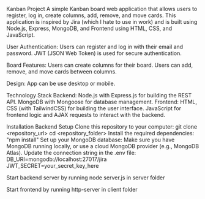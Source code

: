 Kanban Project
A simple Kanban board web application that allows users to register, log in, create columns, add, remove, and move cards. This application is inspired by Jira (which I hate to use in work) and is built using Node.js, Express, MongoDB, and Frontend using HTML, CSS, and JavaScript.

User Authentication:
Users can register and log in with their email and password.
JWT (JSON Web Token) is used for secure authentication.

Board Features:
Users can create columns for their board.
Users can add, remove, and move cards between columns.

Design:
App can be use desktop or mobile.

Technology Stack
Backend:
Node.js with Express.js for building the REST API.
MongoDB with Mongoose for database management.
Frontend:
HTML, CSS (with TailwindCSS) for building the user interface.
JavaScript for frontend logic and AJAX requests to interact with the backend.


Installation
Backend Setup
Clone this repository to your computer:
git clone <repository_url>
cd <repository_folder>
Install the required dependencies:
"npm install"
Set up your MongoDB database:
Make sure you have MongoDB running locally, or use a cloud MongoDB provider (e.g., MongoDB Atlas).
Update the connection string in the .env file:
DB_URI=mongodb://localhost:27017/jira
JWT_SECRET=your_secret_key_here

Start backend server by running 
node server.js
in server folder

Start frontend by running 
http-server
in client folder


